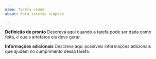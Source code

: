 ```yaml
---
name: Tarefa comum
about: Para tarefas simples

---
```


**Definição de pronto**
Descreva aqui quando a tarefa pode ser dada como feita, e quais artefatos ela deve gerar.

**Informações adicionais**
Descreva aqui possíveis informações adicionais que ajudem no cumprimento dessa tarefa.
